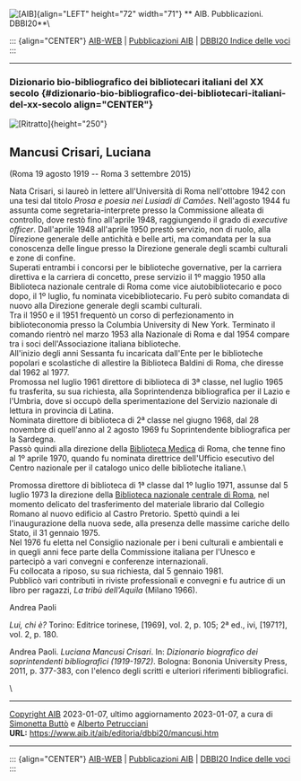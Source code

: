 ![\[AIB\]](/aib/wi/aibv72.gif){align="LEFT" height="72" width="71"}
** AIB. Pubblicazioni. DBBI20**\

::: {align="CENTER"}
[AIB-WEB](/) \| [Pubblicazioni AIB](/pubblicazioni/) \| [DBBI20 Indice
delle voci](dbbi20.htm)
:::

------------------------------------------------------------------------

### Dizionario bio-bibliografico dei bibliotecari italiani del XX secolo {#dizionario-bio-bibliografico-dei-bibliotecari-italiani-del-xx-secolo align="CENTER"}

![\[Ritratto\]](mancusi.jpg){height="250"}

## Mancusi Crisari, Luciana

(Roma 19 agosto 1919 -- Roma 3 settembre 2015)

Nata Crisari, si laureò in lettere all\'Università di Roma nell\'ottobre
1942 con una tesi dal titolo *Prosa e poesia nei Lusiadi di Camões*.
Nell\'agosto 1944 fu assunta come segretaria-interprete presso la
Commissione alleata di controllo, dove restò fino all\'aprile 1948,
raggiungendo il grado di *executive officer*. Dall\'aprile 1948
all\'aprile 1950 prestò servizio, non di ruolo, alla Direzione generale
delle antichità e belle arti, ma comandata per la sua conoscenza delle
lingue presso la Direzione generale degli scambi culturali e zone di
confine.\
Superati entrambi i concorsi per le biblioteche governative, per la
carriera direttiva e la carriera di concetto, prese servizio il 1º
maggio 1950 alla Biblioteca nazionale centrale di Roma come vice
aiutobibliotecario e poco dopo, il 1º luglio, fu nominata
vicebibliotecario. Fu però subito comandata di nuovo alla Direzione
generale degli scambi culturali.\
Tra il 1950 e il 1951 frequentò un corso di perfezionamento in
biblioteconomia presso la Columbia University di New York. Terminato il
comando rientrò nel marzo 1953 alla Nazionale di Roma e dal 1954 compare
tra i soci dell\'Associazione italiana biblioteche.\
All\'inizio degli anni Sessanta fu incaricata dall\'Ente per le
biblioteche popolari e scolastiche di allestire la Biblioteca Baldini di
Roma, che diresse dal 1962 al 1977.\
Promossa nel luglio 1961 direttore di biblioteca di 3ª classe, nel
luglio 1965 fu trasferita, su sua richiesta, alla Soprintendenza
bibliografica per il Lazio e l\'Umbria, dove si occupò della
sperimentazione del Servizio nazionale di lettura in provincia di
Latina.\
Nominata direttore di biblioteca di 2ª classe nel giugno 1968, dal 28
novembre di quell\'anno al 2 agosto 1969 fu Soprintendente bibliografica
per la Sardegna.\
Passò quindi alla direzione della [Biblioteca
Medica](/aib/stor/teche/rm-med.htm) di Roma, che tenne fino al 1º aprile
1970, quando fu nominata direttrice dell\'Ufficio esecutivo del Centro
nazionale per il catalogo unico delle biblioteche italiane.\

Promossa direttore di biblioteca di 1ª classe dal 1º luglio 1971,
assunse dal 5 luglio 1973 la direzione della [Biblioteca nazionale
centrale di Roma](/aib/stor/teche/rm-naz.htm), nel momento delicato del
trasferimento del materiale librario dal Collegio Romano al nuovo
edificio al Castro Pretorio. Spettò quindi a lei l\'inaugurazione della
nuova sede, alla presenza delle massime cariche dello Stato, il 31
gennaio 1975.\
Nel 1976 fu eletta nel Consiglio nazionale per i beni culturali e
ambientali e in quegli anni fece parte della Commissione italiana per
l\'Unesco e partecipò a vari convegni e conferenze internazionali.\
Fu collocata a riposo, su sua richiesta, dal 5 gennaio 1981.\
Pubblicò vari contributi in riviste professionali e convegni e fu
autrice di un libro per ragazzi, *La tribù dell\'Aquila* (Milano 1966).

Andrea Paoli

*Lui, chi è?* Torino: Editrice torinese, \[1969\], vol. 2, p. 105; 2ª
ed., ivi, \[1971?\], vol. 2, p. 180.

Andrea Paoli. *Luciana Mancusi Crisari*. In: *Dizionario biografico dei
soprintendenti bibliografici (1919-1972)*. Bologna: Bononia University
Press, 2011, p. 377-383, con l\'elenco degli scritti e ulteriori
riferimenti bibliografici.

\

------------------------------------------------------------------------

[Copyright AIB](/su-questo-sito/dichiarazione-di-copyright-aib-web/)
2023-01-07, ultimo aggiornamento 2023-01-07, a cura di [Simonetta
Buttò](/aib/redazione3.htm) e [Alberto
Petrucciani](/su-questo-sito/redazione-aib-web/)\
**URL:** https://www.aib.it/aib/editoria/dbbi20/mancusi.htm

------------------------------------------------------------------------

::: {align="CENTER"}
[AIB-WEB](/) \| [Pubblicazioni AIB](/pubblicazioni/) \| [DBBI20 Indice
delle voci](dbbi20.htm)
:::
